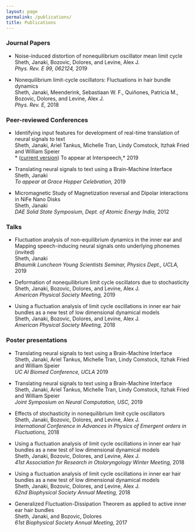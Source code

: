 ```yaml
---
layout: page
permalink: /publications/
title: Publications
---
```


### Journal Papers

* Noise-induced distortion of nonequilibrium oscillator mean limit cycle <br> Sheth, Janaki, Bozovic, Dolores, and Levine, Alex J. <br>*Phys. Rev. E 99, 062124,* 2019

* Nonequilibrium limit-cycle oscillators: Fluctuations in hair bundle
  dynamics <br> Sheth, Janaki, Meenderink, Sebastiaan W. F., Quiñones, Patricia
  M., Bozovic, Dolores, and Levine, Alex J. <br>*Phys. Rev. E,* 2018

### Peer-reviewed Conferences
* Identifying input features for development of real-time translation of neural signals to text <br> Sheth, Janaki, Ariel Tankus, Michelle Tran, Lindy Comstock, Itzhak Fried and William Speier <br>* ([current version](https://www.academia.edu/39666821/Identifying_input_features_for_development_of_real-time_translation_of_neural_signals_to_text)) To appear at Interspeech,* 2019

* Translating neural signals to text using a Brain-Machine Interface <br> Sheth, Janaki <br>*To appear at Grace Hopper Celebration,* 2019

* Micromagnetic Study of Magnetization reversal and Dipolar interactions in NiFe Nano Disks <br>Sheth, Janaki <br> *DAE Solid State Symposium, Dept. of Atomic Energy India,* 2012

### Talks
* Fluctuation analysis of non-equilibrium dynamics in the inner ear and Mapping speech-inducing neural signals onto underlying phonemes (invited)<br>Sheth, Janaki <br> *Bhaumik Luncheon Young Scientists Seminar, Physics Dept., UCLA,* 2019

* Deformation of nonequilibrium limit cycle oscillators due to stochasticity <br>Sheth, Janaki, Bozovic, Dolores, and Levine, Alex J.<br> *American Physical Society Meeting,* 2019

* Using a fluctuation analysis of limit cycle oscillations in inner ear hair bundles as a new test of low dimensional dynamical models <br>Sheth, Janaki, Bozovic, Dolores, and Levine, Alex J.<br> *American Physical Society Meeting,* 2018

### Poster presentations
* Translating neural signals to text using a Brain-Machine Interface <br> Sheth,
  Janaki, Ariel Tankus, Michelle Tran, Lindy Comstock, Itzhak Fried and William Speier  <br>*UC AI Biomed Conference, UCLA* 2019

* Translating neural signals to text using a Brain-Machine Interface <br> Sheth,
  Janaki, Ariel Tankus, Michelle Tran, Lindy Comstock, Itzhak Fried and William Speier <br>*Joint Symposium on Neural Computation, USC,* 2019

* Effects of stochasticity in nonequilibrium limit cycle oscillators <br> Sheth,
  Janaki, Bozovic, Dolores, and Levine, Alex J. <br>*International Conference in
  Advances in Physics of Emergent orders in Fluctuations,* 2018

* Using a fluctuation analysis of limit cycle oscillations in inner ear hair
  bundles as a new test of low dimensional dynamical models <br> Sheth, Janaki,
  Bozovic, Dolores, and Levine, Alex J. <br>*41st Association for Research in
  Otolaryngology Winter Meeting,* 2018

* Using a fluctuation analysis of limit cycle oscillations in inner ear hair
  bundles as a new test of low dimensional dynamical models <br>Sheth, Janaki,
  Bozovic, Dolores, and Levine, Alex J. <br>*62nd Biophysical Society Annual
  Meeting,* 2018

* Generalized Fluctuation-Dissipation Theorem as applied to active inner ear
  hair bundles <br> Sheth, Janaki, and Bozovic, Dolores <br> *61st Biophysical
  Society Annual Meeting,* 2017
